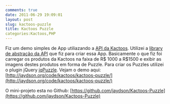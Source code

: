 ```yaml
---
comments: true
date: 2011-06-29 19:09:01
layout: post
slug: kactoos-puzzle
title: Kactoos Puzzle
categories:Kactoos,PHP
---
```


Fiz um demo simples de App utiliazando a [API da Kactoos](http://api.kactoos.com/docs).
Utilizei a [library de abstração da API](http://jaydson.org/kactoos-api) que fiz para criar essa App.
Basicamente o que fiz foi carregar os produtos da Kactoos na faixa de R$ 1000 a R$1500 e exibir as imagens destes produtos em forma de Puzzle.
Para criar os Puzzles utilizei o plugin jQuery [jqPuzzle](http://www.2meter3.de/jqPuzzle/).
Vejam o demo aqui: [http://jaydson.org/code/kactoos/kactoos-puzzle/](http://jaydson.org/code/kactoos/kactoos-puzzle/)

O mini-projeto esta no Github: [https://github.com/jaydson/Kactoos-Puzzle](https://github.com/jaydson/Kactoos-Puzzle)
